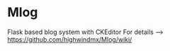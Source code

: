 # Mlog
Flask based blog system with CKEditor
For details --> https://github.com/highwindmx/Mlog/wiki/
